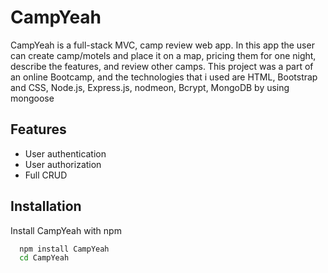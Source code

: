 # CampYeah

CampYeah is a full-stack MVC, camp review web app. In this app the user can create 
camp/motels and place it on a map, pricing them for one night, describe the features, and 
review other camps. This project was a part of an online Bootcamp, and the technologies that 
i used are HTML, Bootstrap and CSS, Node.js, Express.js, nodmeon, Bcrypt, MongoDB by 
using mongoose


## Features

- User authentication
- User authorization
- Full CRUD 




## Installation

Install CampYeah with npm

```bash
  npm install CampYeah
  cd CampYeah
```
